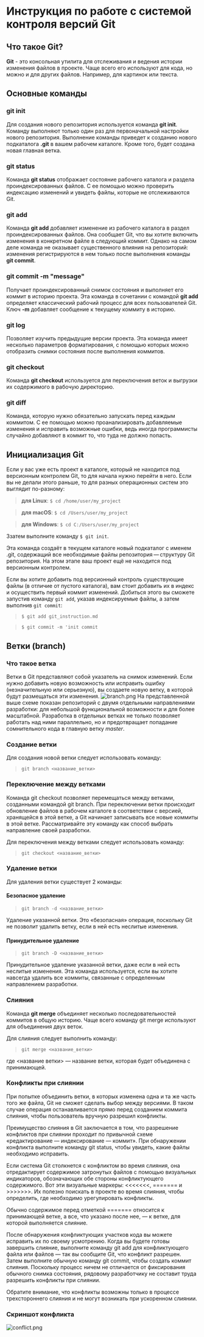 # Инструкция по работе с системой контроля версий Git

## Что такое Git?
**Git** - это консольная утилита для отслеживания и ведения истории изменения файлов в проекте. Чаще всего его используют для кода, но можно и для других файлов. Например, для картинок или текста.

## Основные команды 
### **git init**
Для создания нового репозитория используется команда **git init**. Команду выполняют только один раз для первоначальной настройки нового репозитория. Выполнение команды приведет к созданию нового подкаталога **.git** в вашем рабочем каталоге. Кроме того, будет создана новая главная ветка. 

### **git status**
Команда **git status** отображает состояние рабочего каталога и раздела проиндексированных файлов. С ее помощью можно проверить индексацию изменений и увидеть файлы, которые не отслеживаются Git. 

### **git add**
Команда **git add** добавляет изменение из рабочего каталога в раздел проиндексированных файлов. Она сообщает Git, что вы хотите включить изменения в конкретном файле в следующий коммит. Однако на самом деле команда не оказывает существенного влияния на репозиторий: изменения регистрируются в нем только после выполнения команды **git commit**.

### **git commit -m "message"**
Получает проиндексированный снимок состояния и выполняет его коммит в историю проекта. Эта команда в сочетании с командой **git add** определяет классический рабочий процесс для всех пользователей Git. Ключ **-m** добавляет сообщение к текущему коммиту в историю.

### **git log**
Позволяет изучить предыдущие версии проекта. Эта команда имеет несколько параметров форматирования, с помощью которых можно отобразить снимки состояния после выполнения коммитов.

### **git checkout**
Команда **git checkout** используется для переключения веток и выгрузки их содержимого в рабочую директорию.

### **git diff**
Команда, которую нужно обязательно запускать перед каждым коммитом. С ее помощью можно проанализировать добавляемые изменения и исправить возможные ошибки, ведь иногда программисты случайно добавляют в коммит то, что туда не должно попасть.

## Инициализация Git 
Если у вас уже есть проект в каталоге, который не находится под версионным контролем Git, то для начала нужно перейти в него. Если вы не делали этого раньше, то для разных операционных систем это выглядит по-разному:

> **для Linux**: `$ cd /home/user/my_project`

> **для macOS**: `$ cd /Users/user/my_project`

> **для Windows**: `$ cd C:/Users/user/my_project`

Ззатем выполните команду `$ git init`.

Эта команда создаёт в текущем каталоге новый подкаталог с именем .git, содержащий все необходимые файлы репозитория — структуру Git репозитория. На этом этапе ваш проект ещё не находится под версионным контролем.

Если вы хотите добавить под версионный контроль существующие файлы (в отличие от пустого каталога), вам стоит добавить их в индекс и осуществить первый коммит изменений. Добиться этого вы сможете запустив команду `git add`, указав индексируемые файлы, а затем выполнив `git commit`:

>`$ git add git_instruction.md`

>`$ git commit -m 'init commit`

## Ветки (branch)
### Что такое ветка
Ветки в Git представляют собой указатель на снимок изменений. Если нужно добавить новую возможность или исправить ошибку (незначительную или серьезную), вы создаете новую ветку, в которой будут размещаться эти изменения. 
![branch.png](branch.png)
На представленной выше схеме показан репозиторий с двумя отдельными направлениями разработки: для небольшой функциональной возможности и для более масштабной. Разработка в отдельных ветках не только позволяет работать над ними параллельно, но и предотвращает попадание сомнительного кода в главную ветку *master*.
### Создание ветки
Для создания новой ветки следует использовать команду: 
>`git branch <название_ветки>`
### Переключение между ветками

Команда git checkout позволяет перемещаться между ветками, созданными командой git branch. При переключении ветки происходит обновление файлов в рабочем каталоге в соответствии с версией, хранящейся в этой ветке, а Git начинает записывать все новые коммиты в этой ветке. Рассматривайте эту команду как способ выбрать направление своей разработки.

Для переключения между ветками следует использовать команду:
>`git checkout <название_ветки>`

### Удаление ветки
Для удаления ветки существует 2 команды:
#### Безопасное удаление
>`git branch -d <название_ветки>`

Удаление указанной ветки. Это «безопасная» операция, поскольку Git не позволит удалить ветку, если в ней есть неслитые изменения.

#### Принудительное удаление
>`git branch -D <название_ветки>`

Принудительное удаление указанной ветки, даже если в ней есть неслитые изменения. Эта команда используется, если вы хотите навсегда удалить все коммиты, связанные с определенным направлением разработки.

### Слияния
Команда **git merge** объединяет несколько последовательностей коммитов в общую историю. Чаще всего команду git merge используют для объединения двух веток.

Для слияния следует выполнить команду:
>`git merge <название_ветки>` 

где <название ветки> — название ветки, которая будет объединена с принимающей.
### Конфликты при слиянии
При попытке объединить ветки, в которых изменена одна и та же часть того же файла, Git не сможет сделать выбор между версиями. В таком случае операция останавливается прямо перед созданием коммита слияния, чтобы пользователь вручную разрешил конфликты.

Преимущество слияния в Git заключается в том, что разрешение конфликтов при слиянии проходит по привычной схеме «редактирование — индексирование — коммит». При обнаружении конфликта выполните команду git status, чтобы увидеть, какие файлы необходимо исправить.

Если система Git столкнется с конфликтом во время слияния, она отредактирует содержимое затронутых файлов с помощью визуальных индикаторов, обозначающих обе стороны конфликтующего содержимого. Вот эти визуальные маркеры: <<<<<<<, ======= и >>>>>>>. Их полезно поискать в проекте во время слияния, чтобы определить, где необходимо урегулировать конфликты.

Обычно содержимое перед отметкой ======= относится к принимающей ветке, а все, что указано после нее, — к ветке, для которой выполняется слияние.

После обнаружения конфликтующих участков кода вы можете исправить их по своему усмотрению. Когда вы будете готовы завершить слияние, выполните команду git add для конфликтующего файла или файлов — так вы сообщите Git, что конфликт разрешен. Затем выполните обычную команду git commit, чтобы создать коммит слияния. Поскольку процесс ничем не отличается от фиксирования обычного снимка состояния, рядовому разработчику не составит труда разрешить конфликты при слиянии.

Обратите внимание, что конфликты возможны только в процессе трехстороннего слияния и не могут возникать при ускоренном слиянии.

### Скриншот конфликта
![conflict.png](conflict.png)

